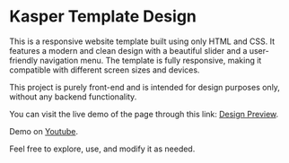 # Kasper Template Design  

This is a responsive website template built using only HTML and CSS. It features a modern and clean design with a beautiful slider and a user-friendly navigation menu. The template is fully responsive, making it compatible with different screen sizes and devices.  

This project is purely front-end and is intended for design purposes only, without any backend functionality.  

You can visit the live demo of the page through this link: [Design Preview](https://abdulghani99i.github.io/kasper-template-design/).

Demo on [Youtube](https://youtu.be/I4gYASkrmI4?feature=shared).

Feel free to explore, use, and modify it as needed.
